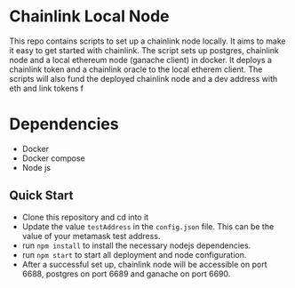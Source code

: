# Chainlink Local Node

This repo contains scripts to set up a chainlink node locally. It aims to make it easy to get started with chainlink. The script sets up postgres, chainlink node and a local ethereum node (ganache client) in docker. It deploys a chainlink token and a chainlink oracle to the local etherem client. The scripts will also fund the deployed chainlink node and a dev address with eth and link tokens f

# Dependencies

- Docker
- Docker compose
- Node js

## Quick Start

- Clone this repository and cd into it
- Update the value `testAddress` in the `config.json` file. This can be the value of your metamask test address.
- run `npm install` to install the necessary nodejs dependencies.
- run `npm start` to start all deployment and node configuration.
- After a successful set up, chainlink node will be accessible on port 6688, postgres on port 6689 and ganache on port 6690.
